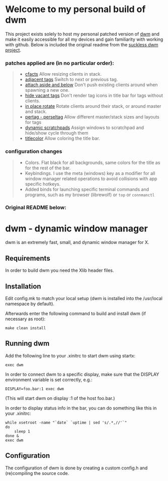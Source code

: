 # Welcome to my personal build of dwm

This project exists solely to host my personal patched version of [dwm][1] and make it easily
accessible for all my devices and gain familiarity with working with github. Below is
included the original readme from the [suckless dwm project][2].

[1]: https://dwm.suckless.org/ "dwm homepage" 
[2]: https://git.suckless.org/dwm/ "dwm source code" 

### patches applied are (in no particular order): 
> - [cfacts][3] Allow resizing clients in stack.
> - [adjacent tags][4] Switch to next or previous tag.
> - [attach aside and below][5] Don't push existing clients around when spawning a new one.
> - [hide vacant tags][6] Don't render tag icons in title bar for tags without clients.
> - [in place rotate][7] Rotate clients around their stack, or around master and stack.
> - [pertag - perseltag][8] Allow different master/stack sizes and layouts for tags
> - [dynamic scratchpads][9] Assign windows to scratchpad and hide/show cycle through them
> - [titlecolor][10] Allow coloring the title bar.

[3]: https://dwm.suckless.org/patches/cfacts/ "Clients size factor" 
[4]: https://dwm.suckless.org/patches/focusadjacenttag/ "Focus adjacent tags" 
[5]: https://dwm.suckless.org/patches/attachasideandbelow/ "Attach aside and below" 
[6]: https://dwm.suckless.org/patches/hide_vacant_tags/ "Hide vacant tags" 
[7]: https://dwm.suckless.org/patches/inplacerotate/ "In place rotate" 
[8]: https://dwm.suckless.org/patches/pertag/ "Per (selected) tag" 
[9]: https://dwm.suckless.org/patches/dynamicscratchpads/ "Dynamic scratchpads" 
[10]: https://dwm.suckless.org/patches/titlecolor/ "Title color" 

### configuration changes
> - Colors. Flat black for all backgrounds, same colors for the title as for the rest of
>   the bar.
> - Keybindings. I use the meta (windows) key as a modifier for all window manager related
>   operations to avoid collisions with app specific hotkeys.
> - Added binds for launching specific terminal commands and programs, such as my browser
>   (librewolf) or `top` or `connmanctl` 

### Original README below:

dwm - dynamic window manager
============================
dwm is an extremely fast, small, and dynamic window manager for X.


Requirements
------------
In order to build dwm you need the Xlib header files.


Installation
------------
Edit config.mk to match your local setup (dwm is installed into
the /usr/local namespace by default).

Afterwards enter the following command to build and install dwm (if
necessary as root):

    make clean install


Running dwm
-----------
Add the following line to your .xinitrc to start dwm using startx:

    exec dwm

In order to connect dwm to a specific display, make sure that
the DISPLAY environment variable is set correctly, e.g.:

    DISPLAY=foo.bar:1 exec dwm

(This will start dwm on display :1 of the host foo.bar.)

In order to display status info in the bar, you can do something
like this in your .xinitrc:

    while xsetroot -name "`date` `uptime | sed 's/.*,//'`"
    do
    	sleep 1
    done &
    exec dwm


Configuration
-------------
The configuration of dwm is done by creating a custom config.h
and (re)compiling the source code.
